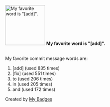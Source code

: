 <img src="https://my-badges.github.io/my-badges/favorite-word.png" alt="My favorite word is &quot;[add]&quot;." title="My favorite word is &quot;[add]&quot;." width="128">
<strong>My favorite word is &quot;[add]&quot;.</strong>
<br><br>

My favorite commit message words are:

1. [add] (used 835 times)
2. [fix] (used 551 times)
3. to (used 206 times)
4. in (used 205 times)
5. and (used 172 times)


Created by <a href="https://github.com/my-badges/my-badges">My Badges</a>